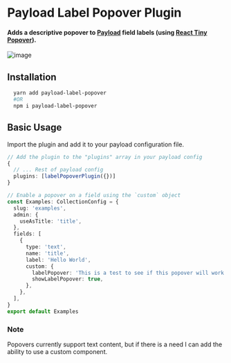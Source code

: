 # Payload Label Popover Plugin
#### Adds a descriptive popover to [Payload](https://payloadcms.com/) field labels (using [React Tiny Popover](https://github.com/alexkatz/react-tiny-popover)).

![image](https://github.com/notchris/payload-label-popover/blob/main/example.png?raw=true)


## Installation

```bash
  yarn add payload-label-popover
  #OR
  npm i payload-label-popover
```

## Basic Usage

Import the plugin and add it to your payload configuration file.

```ts
// Add the plugin to the "plugins" array in your payload config
{
  // ... Rest of payload config
  plugins: [labelPopoverPlugin({})]
}
```

```ts
// Enable a popover on a field using the `custom` object
const Examples: CollectionConfig = {
  slug: 'examples',
  admin: {
    useAsTitle: 'title',
  },
  fields: [
    {
      type: 'text',
      name: 'title',
      label: 'Hello World',
      custom: {
        labelPopover: 'This is a test to see if this popover will work and wrap correctly.',
        showLabelPopover: true,
      },
    },
  ],
}
export default Examples
```

### Note

Popovers currently support text content, but if there is a need I can add the ability to use a custom component. 